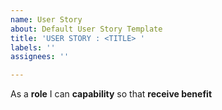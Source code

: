 ```yaml
---
name: User Story
about: Default User Story Template
title: 'USER STORY : <TITLE> '
labels: ''
assignees: ''

---
```


As a **role**  I can **capability** so that **receive benefit**
